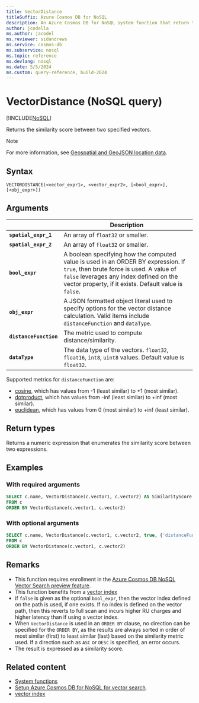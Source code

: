 ```yaml
---
title: VectorDistance
titleSuffix: Azure Cosmos DB for NoSQL
description: An Azure Cosmos DB for NoSQL system function that return the similarity score between two vectors.
author: jcodella
ms.author: jacodel
ms.reviewer: sidandrews
ms.service: cosmos-db
ms.subservice: nosql
ms.topic: reference
ms.devlang: nosql
ms.date: 5/5/2024
ms.custom: query-reference, build-2024
---
```


# VectorDistance (NoSQL query)

[!INCLUDE[NoSQL](../../includes/appliesto-nosql.md)]

Returns the similarity score between two specified vectors.

> [!NOTE]
> For more information, see [Geospatial and GeoJSON location data](geospatial-intro.md).

## Syntax

```nosql
VECTORDISTANCE(<vector_expr1>, <vector_expr2>, [<bool_expr>], [<obj_expr>])  
```

## Arguments

| | Description |
| --- | --- |
| **`spatial_expr_1`** | An array of `float32` or smaller.|
| **`spatial_expr_2`** | An array of `float32` or smaller.|
| **`bool_expr`** | A boolean specifying how the computed value is used in an ORDER BY expression. If `true`, then brute force is used. A value of `false` leverages any index defined on the vector property, if it exists. Default value is `false`.|
|**`obj_expr`**| A JSON formatted object literal used to specify options for the vector distance calculation. Valid items include `distanceFunction` and `dataType`.|
| **`distanceFunction`** | The metric used to compute distance/similarity.
| **`dataType`** | The data type of the vectors. `float32`, `float16`, `int8`, `uint8` values. Default value is `float32`. |


Supported metrics for `distanceFunction` are: 
   *  [cosine](https://en.wikipedia.org/wiki/Cosine_similarity), which has values from -1 (least similar) to +1 (most similar).  
   *  [dotproduct](https://en.wikipedia.org/wiki/Dot_product), which has values from -inf (least similar) to +inf (most similar).
   *  [euclidean](https://en.wikipedia.org/wiki/Euclidean_distance), which has values from 0 (most similar) to +inf (least similar).

## Return types

Returns a numeric expression that enumerates the similarity score between two expressions.

## Examples

### With required arguments
```sql
SELECT c.name, VectorDistance(c.vector1, c.vector2) AS SimilarityScore
FROM c
ORDER BY VectorDistance(c.vector1, c.vector2)
```

### With optional arguments
```sql
SELECT c.name, VectorDistance(c.vector1, c.vector2, true, {'distanceFunction':'cosine', 'dataType':'float32',}) AS SimilarityScore
FROM c
ORDER BY VectorDistance(c.vector1, c.vector2)
```

## Remarks
- This function requires enrollment in the [Azure Cosmos DB NoSQL Vector Search preview feature](../vector-search.md#enroll-in-the-vector-search-preview-feature).
- This function benefits from a [vector index](../../index-policy.md#vector-indexes)
- if `false` is given as the optional `bool_expr`, then the vector index defined on the path is used, if one exists. If no index is defined on the vector path, then this reverts to full scan and incurs higher RU charges and higher latency than if using a vector index. 
- When `VectorDistance` is used in an `ORDER BY` clause, no direction can be specified for the `ORDER BY`, as the results are always sorted in order of most similar (first) to least similar (last) based on the similarity metric used. If a direction such as `ASC` or `DESC` is specified, an error occurs. 
- The result is expressed as a similarity score.

## Related content
- [System functions](system-functions.yml)
- [Setup Azure Cosmos DB for NoSQL for vector search](../vector-search.md).
- [vector index](../../index-policy.md#vector-indexes)

